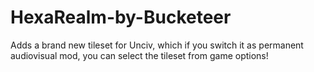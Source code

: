 # HexaRealm-by-Bucketeer
Adds a brand new tileset for Unciv, which if you switch it as permanent audiovisual mod, you can select the tileset from game options!
